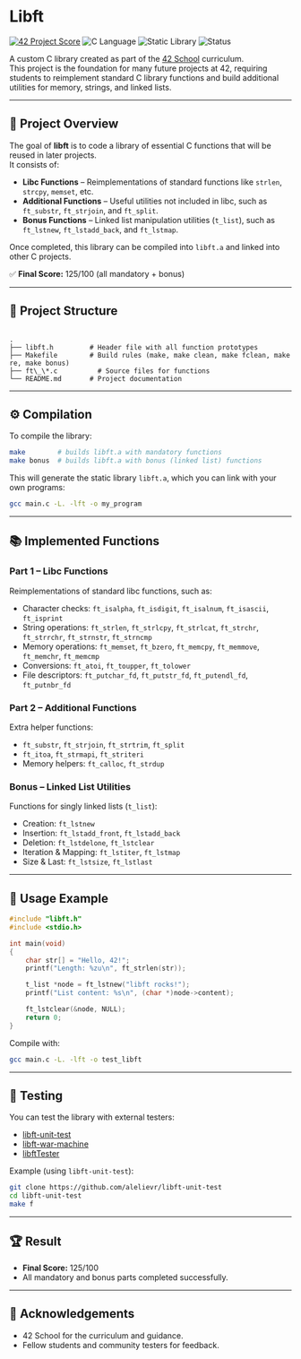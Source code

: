 
# Libft

[![42 Project Score](https://img.shields.io/badge/Score-125%2F100-success?logo=42&logoColor=white)](https://42.fr)
![C Language](https://img.shields.io/badge/language-C-blue)
![Static Library](https://img.shields.io/badge/library-.a-lightgrey)
![Status](https://img.shields.io/badge/status-completed-brightgreen)

A custom C library created as part of the [42 School](https://42.fr) curriculum.  
This project is the foundation for many future projects at 42, requiring students to reimplement standard C library functions and build additional utilities for memory, strings, and linked lists.

---

## 📖 Project Overview

The goal of **libft** is to code a library of essential C functions that will be reused in later projects.  
It consists of:

- **Libc Functions** – Reimplementations of standard functions like `strlen`, `strcpy`, `memset`, etc.  
- **Additional Functions** – Useful utilities not included in libc, such as `ft_substr`, `ft_strjoin`, and `ft_split`.  
- **Bonus Functions** – Linked list manipulation utilities (`t_list`), such as `ft_lstnew`, `ft_lstadd_back`, and `ft_lstmap`.  

Once completed, this library can be compiled into `libft.a` and linked into other C projects.  

✅ **Final Score:** 125/100 (all mandatory + bonus)

---

## 📂 Project Structure

```

.
├── libft.h         # Header file with all function prototypes
├── Makefile        # Build rules (make, make clean, make fclean, make re, make bonus)
├── ft\_\*.c          # Source files for functions
└── README.md       # Project documentation

````

---

## ⚙️ Compilation

To compile the library:

```bash
make        # builds libft.a with mandatory functions
make bonus  # builds libft.a with bonus (linked list) functions
````

This will generate the static library `libft.a`, which you can link with your own programs:

```bash
gcc main.c -L. -lft -o my_program
```

---

## 📚 Implemented Functions

### Part 1 – Libc Functions

Reimplementations of standard libc functions, such as:

* Character checks: `ft_isalpha`, `ft_isdigit`, `ft_isalnum`, `ft_isascii`, `ft_isprint`
* String operations: `ft_strlen`, `ft_strlcpy`, `ft_strlcat`, `ft_strchr`, `ft_strrchr`, `ft_strnstr`, `ft_strncmp`
* Memory operations: `ft_memset`, `ft_bzero`, `ft_memcpy`, `ft_memmove`, `ft_memchr`, `ft_memcmp`
* Conversions: `ft_atoi`, `ft_toupper`, `ft_tolower`
* File descriptors: `ft_putchar_fd`, `ft_putstr_fd`, `ft_putendl_fd`, `ft_putnbr_fd`

### Part 2 – Additional Functions

Extra helper functions:

* `ft_substr`, `ft_strjoin`, `ft_strtrim`, `ft_split`
* `ft_itoa`, `ft_strmapi`, `ft_striteri`
* Memory helpers: `ft_calloc`, `ft_strdup`

### Bonus – Linked List Utilities

Functions for singly linked lists (`t_list`):

* Creation: `ft_lstnew`
* Insertion: `ft_lstadd_front`, `ft_lstadd_back`
* Deletion: `ft_lstdelone`, `ft_lstclear`
* Iteration & Mapping: `ft_lstiter`, `ft_lstmap`
* Size & Last: `ft_lstsize`, `ft_lstlast`

---

## 🚀 Usage Example

```c
#include "libft.h"
#include <stdio.h>

int main(void)
{
    char str[] = "Hello, 42!";
    printf("Length: %zu\n", ft_strlen(str));

    t_list *node = ft_lstnew("libft rocks!");
    printf("List content: %s\n", (char *)node->content);

    ft_lstclear(&node, NULL);
    return 0;
}
```

Compile with:

```bash
gcc main.c -L. -lft -o test_libft
```

---

## 🧪 Testing

You can test the library with external testers:

* [libft-unit-test](https://github.com/alelievr/libft-unit-test)
* [libft-war-machine](https://github.com/0x050f/libft-war-machine)
* [libftTester](https://github.com/Tripouille/libftTester)

Example (using `libft-unit-test`):

```bash
git clone https://github.com/alelievr/libft-unit-test
cd libft-unit-test
make f
```

---

## 🏆 Result

* **Final Score:** 125/100
* All mandatory and bonus parts completed successfully.

---

## 🙏 Acknowledgements

* 42 School for the curriculum and guidance.
* Fellow students and community testers for feedback.

```

